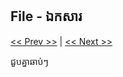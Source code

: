 ## File - ឯកសារ 

[<< Prev >>](https://github.com/samreachyan/c-program-basic/tree/main/Structure "Previous") | [<< Next >>](https://github.com/samreachyan/c-program-basic/tree/main/Advance "Next")

ជួបគ្នាឆាប់ៗ